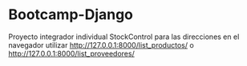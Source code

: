 # Bootcamp-Django
Proyecto integrador individual StockControl
para las direcciones en el navegador utilizar http://127.0.0.1:8000/list_productos/ o http://127.0.0.1:8000/list_proveedores/
